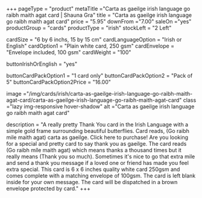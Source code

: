 +++
pageType = "product"
metaTitle ="Carta as gaeilge irish language go raibh maith agat card | Shauna Gra"
title = "Carta as gaeilge irish language go raibh maith agat card"
price = "5.95"
downFrom ="7.00"
saleOn ="yes"
productGroup = "cards"
productType = "irish"
stockLeft = "2 Left" 
 
cardSize = "6 by 6 inchs, 15 by 15 cm" 
cardLanguageOption = "Irish or English" 
cardOption1 = "Plain white card, 250 gsm" 
cardEnvelope = "Envelope included, 100 gsm" 
cardWeight = "100" 

buttonIrishOrEnglish = "yes"
 
buttonCardPackOption1 = "1 card only"
buttonCardPackOption2 = "Pack of 5"
buttonCardPackOption2Price = "16.00" 
 
image ="/img/cards/irish/carta-as-gaeilge-irish-language-go-raibh-maith-agat-card/carta-as-gaeilge-irish-language-go-raibh-maith-agat-card"
class ="lazy img-responsive hover-shadow"
alt ="Carta as gaeilge irish language go raibh maith agat card"
 
description = "A really pretty Thank You card in the Irish Language with a simple gold frame surrounding beautiful butterflies. Card reads, (Go raibh mile maith agat) carta as gaeilge. Click here to purchase! Are you looking for a special and pretty card to say thank you as gaeilge. The card reads (Go raibh míle maith agat) which means thanks a thousand times but it really means (Thank you so much). Sometimes it's nice to go that extra mile and send a thank you message if a loved one or friend has made you feel extra special. This card is 6 x 6 inches quality white card 250gsm and comes complete with a matching envelope of 100gsm. The card is left blank inside for your own message. The card will be dispatched in a brown envelope protected by card."
+++
